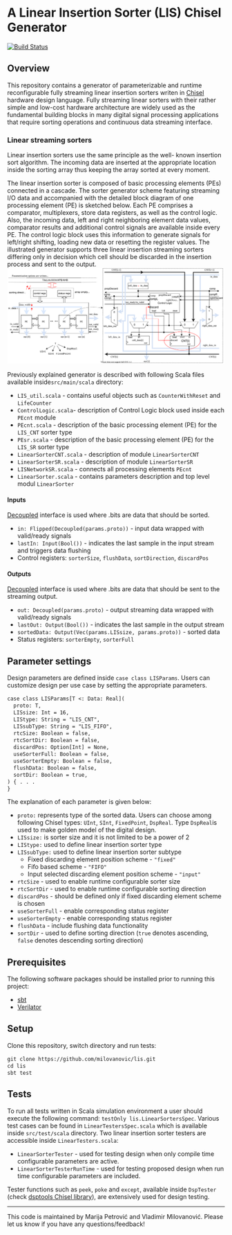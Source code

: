 
A Linear Insertion Sorter (LIS) Chisel Generator
================================================

[![Build Status](https://travis-ci.com/milovanovic/lis.svg?branch=master)](https://travis-ci.com/milovanovic/lis)

## Overview

This repository contains a generator of parameterizable and runtime reconfigurable fully streaming linear insertion sorters writen in [Chisel ](http://www.chisel-lang.org) hardware design language. Fully streaming linear sorters with their rather simple and low-cost hardware architecture are widely used as the fundamental building blocks in many digital signal processing applications that require sorting operations and continuous data streaming interface.

[comment]: <> (To make a Chisel project and include LIS generator, an open source starter template Chipyard Framework can be used.)

### Linear streaming sorters

Linear insertion sorters use the same principle as the well- known insertion sort algorithm. The incoming data are inserted at the appropriate location inside the sorting array thus keeping the array sorted at every moment.

The linear insertion sorter is composed of basic processing elements (PEs) connected in a cascade. The sorter generator scheme featuring streaming I/O data and accompanied with the detailed block diagram of one processing element (PE) is sketched below. Each PE comprises a comparator, multiplexers, store data registers, as well as the control logic. Also, the incoming data, left and right neighboring element data values, comparator results and additional control signals are available inside every PE. The control logic block uses this information to generate signals for left/right shifting, loading new data or resetting the register values. The illustrated generator supports three linear insertion streaming sorters differing only in decision which cell should be discarded in the insertion process and sent to the output.
![Linear sorters generator scheme](./doc/images/PEChainblock.svg)

Previously explained generator is described with following Scala files available inside`src/main/scala` directory:

* `LIS_util.scala` - contains useful objects such as `CounterWithReset` and `LifeCounter`
* `ControlLogic.scala`- description of Control Logic block used inside each `PEcnt` module
* `PEcnt.scala` - description of the basic processing element (PE) for the `LIS_CNT` sorter type
* `PEsr.scala` - description of the basic processing element (PE) for the `LIS_SR` sorter type
* `LinearSorterCNT.scala` -  description of module `LinearSorterCNT`
* `LinearSorterSR.scala` -  description of module `LinearSorterSR`
* `LISNetworkSR.scala` - connects all processing elements `PEcnt`
* `LinearSorter.scala` - contains parameters description and top level modul `LinearSorter`

#### Inputs

[Decoupled](http://github.com/freechipsproject/chisel3/wiki/Interfaces-Bulk-Connections) interface is used where .bits are data that should be sorted.

* `in: Flipped(Decoupled(params.proto))` - input data  wrapped with valid/ready signals
* `lastIn: Input(Bool())` - indicates the last sample in the input stream and triggers data flushing
* Control registers: `sorterSize`, `flushData`, `sortDirection`, `discardPos`

#### Outputs

[Decoupled](http://github.com/freechipsproject/chisel3/wiki/Interfaces-Bulk-Connections) interface is used where .bits are data that should be sent to the streaming output.
* `out: Decoupled(params.proto)` - output streaming data wrapped with valid/ready signals
* `lastOut: Output(Bool())` - indicates the last sample in the output stream
* `sortedData: Output(Vec(params.LISsize, params.proto))` - sorted data
* Status registers: `sorterEmpty`, `sorterFull`

## Parameter settings

Design parameters are defined inside `case class LISParams`. Users can customize design per use case by setting the appropriate parameters.

    case class LISParams[T <: Data: Real](
      proto: T,
      LISsize: Int = 16,
      LIStype: String = "LIS_CNT",
      LISsubType: String = "LIS_FIFO",
      rtcSize: Boolean = false,
      rtcSortDir: Boolean = false,
      discardPos: Option[Int] = None,
      useSorterFull: Boolean = false,
      useSorterEmpty: Boolean = false,
      flushData: Boolean = false,
      sortDir: Boolean = true,
    ) { . . .
    }

The explanation of each parameter is given below:
* `proto:` represents type of the sorted data. Users can choose among following Chisel types: `UInt`, `SInt`, `FixedPoint`, `DspReal`. Type `DspReal`is used to make golden model of the digital design.
* `LISsize:` is sorter size and it is not limited to be a power of 2
* `LIStype:` used to define linear insertion sorter type
* `LISsubType:` used to define linear insertion sorter subtype
  * Fixed discarding element position scheme - `"fixed"`
  * Fifo based scheme -  `"FIFO"`
  * Input selected discarding element position scheme - `"input"`
* `rtcSize` - used to enable runtime configurable sorter size
* `rtcSortDir` - used to enable runtime configurable sorting direction
* `discardPos` - should be defined only if fixed discarding element scheme is chosen
* `useSorterFull` - enable corresponding status register
* `useSorterEmpty` - enable corresponding status register
* `flushData` - include flushing data functionality
* `sortDir` - used to define sorting direction (`true` denotes ascending, `false` denotes descending sorting direction)

## Prerequisites

The following software packages should be installed prior to running this project:
* [sbt](http://www.scala-sbt.org)
* [Verilator](http://www.veripool.org/wiki/verilator)

## Setup

Clone this repository, switch directory and run tests:

```
git clone https://github.com/milovanovic/lis.git
cd lis
sbt test
```

## Tests

To run all tests written in Scala simulation environment a user should execute the following command: `testOnly lis.LinearSortersSpec`. Various test cases can be found in `LinearTestersSpec.scala` which is available inside `src/test/scala` directory. Two linear insertion sorter testers are accessible inside `LinearTesters.scala`:
* `LinearSorterTester` - used for testing design when only compile time configurable parameters are active.
* `LinearSorterTesterRunTime`  - used for testing proposed design when run time configurable parameters are included.

Tester functions such as `peek`, `poke` and `except`, available inside `DspTester` (check [dsptools Chisel library](http://github.com/ucb-bar/dsptools)), are extensively used for design testing.

----------

This code is maintained by Marija Petrović and Vladimir Milovanović. Please let us know if you have any questions/feedback!

